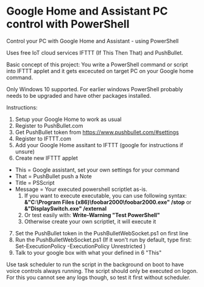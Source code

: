 # Google Home and Assistant PC control with PowerShell
Control your PC with Google Home and Assistant - using PowerShell

Uses free IoT cloud services IFTTT (If This Then That) and PushBullet.

Basic concept of this project: You write a PowerShell command or script into IFTTT applet and it gets excecuted on target PC on your Google home command.

Only Windows 10 supported. For earlier windows PowerShell probably needs to be upgraded and have other packages installed.

Instructions:

1. Setup your Google Home to work as usual
2. Register to PushBullet.com
3. Get PushBullet token from https://www.pushbullet.com/#settings
4. Register to IFTTT.com
5. Add your Google Home assitant to IFTTT (google for instructions if unsure)
6. Create new IFTTT applet
  * This = Google assistant, set your own settings for your command
  * That = PushBullet push a Note
  * Title = PSScript
  * Message = Your executed powershell scriptlet as-is. 
    1. If you want to execute executable, you can use following syntax: **&"C:\Program Files (x86)\foobar2000\foobar2000.exe" /stop** or **&"DisplaySwitch.exe" /external**
    4. Or test easily with: **Write-Warning "Test PowerShell"**
    3. Otherwise create your own scriptlet, it will execute it
7. Set the PushBullet token in the PushBulletWebSocket.ps1 on first line
8. Run the PushBulletWebSocket.ps1 (If it won't run by default, type first: Set-ExecutionPolicy -ExecutionPolicy Unrestricted )
9. Talk to your google box with what your defined in 6 "This"

Use task scheduler to run the script in the background on boot to have voice controls always running. The script should only be executed on logon. For this you cannot see any logs though, so test it first without scheduler.
